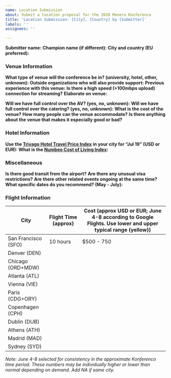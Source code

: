```yaml
---
name: Location Submission
about: Submit a location proposal for the 2020 Monero Konferenco
title: 'Location Submission: [City], [Country] by [Submitter]'
labels: ''
assignees: ''

---
```


**Submitter name:** 
**Champion name (if different):** 
**City and country (EU preferred):** 

### Venue Information
**What type of venue will the conference be in? (university, hotel, other, unknown):** 
**Outside organizations who will also provide support:** 
**Previous experience with this venue:** 
**Is there a high speed (>100mbps upload) connection for streaming?** 
**Elaborate on venue:** 

**Will we have full control over the AV? (yes, no, unknown):** 
**Will we have full control over the catering? (yes, no, unknown):** 
**What is the cost of the venue?** 
**How many people can the venue accommodate?** 
**Is there anything about the venue that makes it especially good or bad?** 

### Hotel Information
**Use the [Trivago Hotel Travel Price Index](https://businessblog.trivago.com/trivago-hotel-price-index/) in your city for “Jul 19” (USD or EUR):** 
**What is the [Numbeo Cost of Living Index](https://www.numbeo.com/cost-of-living/rankings_current.jsp):** 

### Miscellaneous
**Is there good transit from the airport?** 
**Are there any unusual visa restrictions?** 
**Are there other related events ongoing at the same time?** 
**What specific dates do you recommend? (May - July):** 

### Flight Information

| City | Flight Time (approx) | Cost (approx USD or EUR; June 4-8 according to Google Flights. Use lower and upper typical range (yellow)) |
| --- | --- | --- |
| San Francisco (SFO) | 10 hours | $500 - 750 |
| Denver (DEN) |  |  |
| Chicago (ORD+MDW) |  |  |
| Atlanta (ATL) |  |  |
| Vienna (VIE) |  |  |
| Paris (CDG+ORY) |  |  |
| Copenhagen (CPH) |  |  |
| Dublin (DUB) |  |  |
| Athens (ATH) |  |  |
| Madrid (MAD) |  |  |
| Sydney (SYD) |  |  |

*Note: June 4-8 selected for consistency in the approximate Konferenco time period. These numbers may be individually higher or lower than normal depending on demand. Add NA if same city.*
